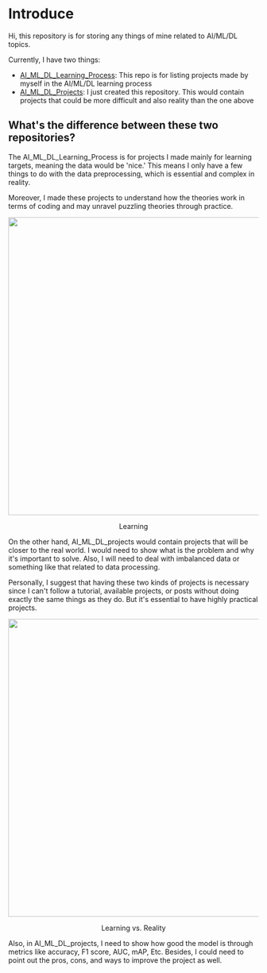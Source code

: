 # Introduce

Hi, this repository is for storing any things of mine related to AI/ML/DL topics. 

Currently, I have two things:

* [AI_ML_DL_Learning_Process](https://github.com/HenrySomeCode/AI_ML_DL_Learning_Process.git): This repo is for listing projects made by myself in the AI/ML/DL learning process
* [AI_ML_DL_Projects](https://github.com/HenrySomeCode/AI_ML_DL_Projects.git): I just created this repository. This would contain projects that could be more difficult and also reality than the one above
  
## What's the difference between these two repositories? 

The AI_ML_DL_Learning_Process is for projects I made mainly for learning targets, meaning the data would be 'nice.' This means I only have a few things to do with the data preprocessing, which is essential and complex in reality. 

Moreover, I made these projects to understand how the theories work in terms of coding and may unravel puzzling theories through practice.

<div align="center">
  <img src="https://github.com/HenrySomeCode/General_AI_ML_DL/assets/135568083/83420aef-dcec-4990-a8c3-94787abe19fd" width="600">
  <p> Learning </p>
</div>


On the other hand, AI_ML_DL_projects would contain projects that will be closer to the real world. I would need to show what is the problem and why it's important to solve. Also, I will need to deal with imbalanced data or something like that related to data processing. 

Personally, I suggest that having these two kinds of projects is necessary since I can't follow a tutorial, available projects, or posts without doing exactly the same things as they do. But it's essential to have highly practical projects.

<div align="center">
  <img src="https://github.com/HenrySomeCode/General_AI_ML_DL/assets/135568083/30fb71a5-416d-4b49-a7fb-7b35ca61d288" width="600">
  <p> Learning vs. Reality </p>
</div>


Also, in AI_ML_DL_projects, I need to show how good the model is through metrics like accuracy, F1 score, AUC, mAP, Etc. Besides, I could need to point out the pros, cons, and ways to improve the project as well. 


